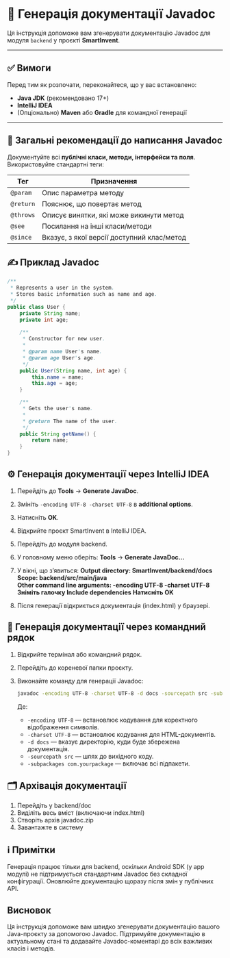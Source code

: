 # 📄 Генерація документації Javadoc

Ця інструкція допоможе вам згенерувати документацію Javadoc для модуля `backend` у проєкті **SmartInvent**.

---

## ✅ Вимоги

Перед тим як розпочати, переконайтеся, що у вас встановлено:

- **Java JDK** (рекомендовано 17+)
- **IntelliJ IDEA**
- (Опціонально) **Maven** або **Gradle** для командної генерації

---

## 📌 Загальні рекомендації до написання Javadoc

Документуйте всі **публічні класи, методи, інтерфейси та поля**. Використовуйте стандартні теги:

| Тег         | Призначення                                           |
|-------------|--------------------------------------------------------|
| `@param`    | Опис параметра методу                                 |
| `@return`   | Пояснює, що повертає метод                            |
| `@throws`   | Описує винятки, які може викинути метод               |
| `@see`      | Посилання на інші класи/методи                        |
| `@since`    | Вказує, з якої версії доступний клас/метод            |

## ✍️ Приклад Javadoc

```java
/**
 * Represents a user in the system.
 * Stores basic information such as name and age.
 */
public class User {
    private String name;
    private int age;
    
    /**
     * Constructor for new user.
     *
     * @param name User's name.
     * @param age User's age.
     */
    public User(String name, int age) {
        this.name = name;
        this.age = age;
    }

    /**
     * Gets the user's name.
     *
     * @return The name of the user.
     */
    public String getName() {
        return name;
    }
}
```

## ⚙️ Генерація документації через IntelliJ IDEA

1. Перейдіть до **Tools** → **Generate JavaDoc**.
2. Змініть `-encoding UTF-8 -charset UTF-8` в **additional options**.
3. Натисніть **OK**.



1. Відкрийте проєкт SmartInvent в IntelliJ IDEA.
2. Перейдіть до модуля backend.
3. У головному меню оберіть:
**Tools** → **Generate JavaDoc…**
4. У вікні, що з’явиться:
**Output directory: SmartInvent/backend/docs**\
**Scope: backend/src/main/java**\
**Other command line arguments: -encoding UTF-8 -charset UTF-8**\
**Зніміть галочку Include dependencies**
**Натисніть OK**
5. Після генерації відкриється документація (index.html) у браузері.

## 🧪 Генерація документації через командний рядок

1. Відкрийте термінал або командний рядок.
2. Перейдіть до кореневої папки проєкту.
3. Виконайте команду для генерації Javadoc:

   ```sh
   javadoc -encoding UTF-8 -charset UTF-8 -d docs -sourcepath src -subpackages com.yourpackage
   ```
   Де:
   - `-encoding UTF-8` — встановлює кодування для коректного відображення символів.
   - `-charset UTF-8` — встановлює кодування для HTML-документів.
   - `-d docs` — вказує директорію, куди буде збережена документація.
   - `-sourcepath src` — шлях до вихідного коду.
   - `-subpackages com.yourpackage` — включає всі підпакети.

## 🗂️ Архівація документації

1. Перейдіть у backend/doc
2. Виділіть весь вміст (включаючи index.html)
3. Створіть архів javadoc.zip
4. Завантажте в систему



## ℹ️ Примітки
Генерація працює тільки для backend, оскільки Android SDK (у app модулі) не підтримується стандартним Javadoc без складної конфігурації.
Оновлюйте документацію щоразу після змін у публічних API.

## Висновок

Ця інструкція допоможе вам швидко згенерувати документацію вашого Java-проєкту за допомогою Javadoc. Підтримуйте документацію в актуальному стані та додавайте Javadoc-коментарі до всіх важливих класів і методів.

